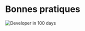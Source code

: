 # Bonnes pratiques
![Developer in 100 days](https://www.commitstrip.com/wp-content/uploads/2018/08/Strip-100-jour-pour-devenir-dev-650-final.jpg)